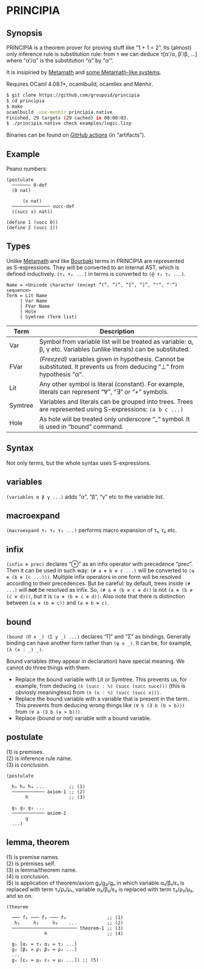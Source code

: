 # PRINCIPIA

## Synopsis

PRINCIPIA is a theorem prover for proving stuff like “1 + 1 = 2”.
Its (almost) only inference rule is substitution rule: from τ we can deduce τ[α′/α, β′/β, …] where “α′/α” is the substitution “α” by “α′”.

It is insipiried by [Metamath](http://us.metamath.org/downloads/metamath.pdf) and [some Metamath-like systems](http://us.metamath.org/other.html#mmrelated).

Requires OCaml 4.08.1+, ocamlbuild, ocamllex and Menhir.

```bash
$ git clone https://github.com/groupoid/principia
$ cd principia
$ make
ocamlbuild -use-menhir principia.native
Finished, 29 targets (29 cached) in 00:00:03.
$ ./principia.native check examples/logic.lisp
```

Binaries can be found on [GitHub actions](https://github.com/forked-from-1kasper/principia/actions) (in “artifacts”).

## Example

Peano numbers:

```
(postulate
  ─────── 0-def
  (0 nat)

      (x nat)
  ────────────── succ-def
  ((succ x) nat))

(define 1 (succ 0))
(define 2 (succ 1))
```

## Types

Unlike [Metamath](http://us.metamath.org/downloads/metamath.pdf) and like [Bourbaki](https://www.quicklisp.org/beta/UNOFFICIAL/docs/bourbaki/doc/bourbaki-3.7.pdf) terms in PRINCIPIA are represented as S-expressions.
They will be converted to an internal AST, which is defined inductively.
`[τ₁ τ₂ ...]` in terms is converted to `(@ τ₁ τ₂ ...)`.

```
Name = <Unicode character (except “(”, “)”, “[”, “]”, “"”, “'”) sequence>
Term = Lit Name
     | Var Name
     | FVar Name
     | Hole
     | Symtree (Term list)
```

| Term    | Description |
| ------- | ----------- |
| Var     | Symbol from variable list will be treated as variable: α, β, γ etc. Variables (unlike literals) can be substituted. |
| FVar    | *(Freezed)* variables given in hypothesis. Cannot be substituted. It prevents us from deducing “⊥” from hypothesis “α”. |
| Lit     | Any other symbol is literal (constant). For example, literals can represent “∀”, “∃” or “+” symbols. |
| Symtree | Variables and literals can be grouped into trees. Trees are represented using S-expressions: `(a b c ...)` |
| Hole    | As hole will be treated only underscore “_” symbol. It is used in “bound” command. |

## Syntax

Not only terms, but the whole syntax uses S-expressions.

## variables
`(variables α β γ ...)` adds “α”, “β”, “γ” etc to the variable list.


## macroexpand
`(macroexpand τ₁ τ₂ τ₃ ...)` performs macro expansion of τ₁, τ₂ etc.


## infix
`(infix ⊗ prec)` declares “⊗” as an infix operator with precedence “prec”.
Then it can be used in such way: `(# a ⊗ b ⊗ c ...)` will be converted to `(a ⊗ (b ⊗ (c ...)))`.
Multiple infix operators in one form will be resolved according to their precedences.
But be careful: by default, trees inside `(# ...)` will **not** be resolved as infix.
So, `(# a ⊗ (b ⊗ c ⊗ d))` is not `(a ⊗ (b ⊗ (c ⊗ d)))`, but it is `(a ⊗ (b ⊗ c ⊗ d))`.
Also note that there is distinction between `(a ⊗ (b ⊗ c))` and `(a ⊗ b ⊗ c)`.

## bound
`(bound (Π x _) (Σ y _) ...)` declares “Π” and “Σ” as bindings.
Generally binding can have another form rather than `(φ x _)`.
It can be, for example, `(λ (x : _) _)`.

Bound variables (they appear in declaration) have special meaning.
We cannot do three things with them:
* Replace the bound variable with Lit or Symtree. This prevents us, for example, from deducing `(λ (succ : ℕ) (succ (succ succ)))` (this is obviosly meaningless) from `(λ (x : ℕ) (succ (succ x)))`.
* Replace the bound variable with a variable that is present in the term. This prevents from deducing wrong things like `(∀ b (∃ b (b > b)))` from `(∀ a (∃ b (a > b)))`.
* Replace (bound or not) variable with a bound variable.

## postulate
(1) is premises.<br>
(2) is inference rule name.<br>
(3) is conclusion.

```
(postulate

  h₁ h₂ h₃ ...         ;; (1)
  ──────────── axiom-1 ;; (2)
       h               ;; (3)

  g₁ g₂ g₃ ...
  ──────────── axiom-2
       g
  ...)
```


## lemma, theorem
(1) is premise names.<br>
(2) is premises self.<br>
(3) is lemma/theorem name.<br>
(4) is conclusion.<br>
(5) is application of theorem/axiom g₁/g₂/gₙ in which variable α₁/β₁/ε₁ is replaced with term τ₁/ρ₁/μ₁, variable α₂/β₂/ε₂ is replaced with term τ₂/ρ₂/μ₂, and so on.

```
(theorem

  ─── f₁ ─── f₂ ─── f₃               ;; (1)
   h₁     h₂     h₃    ...           ;; (2)
  ──────────────────────── theorem-1 ;; (3)
              h                      ;; (4)
  
  g₁ [α₁ ≔ τ₁ α₂ ≔ τ₂ ...]
  g₂ [β₁ ≔ ρ₁ β₂ ≔ ρ₂ ...]
  ...
  gₙ [ε₁ ≔ μ₁ ε₂ ≔ μ₂ ...]) ;; (5)
```
